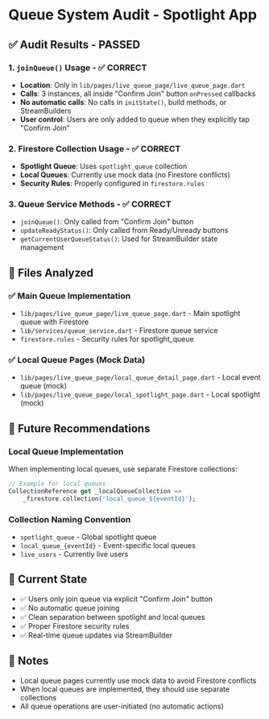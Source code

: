 # Queue System Audit - Spotlight App

## ✅ Audit Results - PASSED

### 1. `joinQueue()` Usage - ✅ CORRECT
- **Location**: Only in `lib/pages/live_queue_page/live_queue_page.dart`
- **Calls**: 3 instances, all inside "Confirm Join" button `onPressed` callbacks
- **No automatic calls**: No calls in `initState()`, build methods, or StreamBuilders
- **User control**: Users are only added to queue when they explicitly tap "Confirm Join"

### 2. Firestore Collection Usage - ✅ CORRECT
- **Spotlight Queue**: Uses `spotlight_queue` collection
- **Local Queues**: Currently use mock data (no Firestore conflicts)
- **Security Rules**: Properly configured in `firestore.rules`

### 3. Queue Service Methods - ✅ CORRECT
- `joinQueue()`: Only called from "Confirm Join" button
- `updateReadyStatus()`: Only called from Ready/Unready buttons
- `getCurrentUserQueueStatus()`: Used for StreamBuilder state management

## 📁 Files Analyzed

### ✅ Main Queue Implementation
- `lib/pages/live_queue_page/live_queue_page.dart` - Main spotlight queue with Firestore
- `lib/services/queue_service.dart` - Firestore queue service
- `firestore.rules` - Security rules for spotlight_queue

### ✅ Local Queue Pages (Mock Data)
- `lib/pages/live_queue_page/local_queue_detail_page.dart` - Local event queue (mock)
- `lib/pages/live_queue_page/local_spotlight_page.dart` - Local spotlight (mock)

## 🔮 Future Recommendations

### Local Queue Implementation
When implementing local queues, use separate Firestore collections:
```dart
// Example for local queues
CollectionReference get _localQueueCollection => 
    _firestore.collection('local_queue_${eventId}');
```

### Collection Naming Convention
- `spotlight_queue` - Global spotlight queue
- `local_queue_{eventId}` - Event-specific local queues
- `live_users` - Currently live users

## 🎯 Current State
- ✅ Users only join queue via explicit "Confirm Join" button
- ✅ No automatic queue joining
- ✅ Clean separation between spotlight and local queues
- ✅ Proper Firestore security rules
- ✅ Real-time queue updates via StreamBuilder

## 📝 Notes
- Local queue pages currently use mock data to avoid Firestore conflicts
- When local queues are implemented, they should use separate collections
- All queue operations are user-initiated (no automatic actions) 